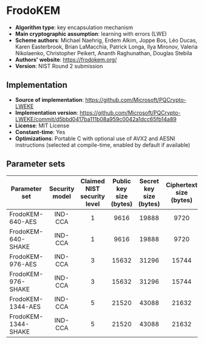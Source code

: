 FrodoKEM
========

- **Algorithm type**: key encapsulation mechanism
- **Main cryptographic assumption**: learning with errors (LWE)
- **Scheme authors**: Michael Naehrig, Erdem Alkim, Joppe Bos, Léo Ducas, Karen Easterbrook, Brian LaMacchia, Patrick Longa, Ilya Mironov, Valeria Nikolaenko, Christopher Peikert, Ananth Raghunathan, Douglas Stebila
- **Authors' website**: https://frodokem.org/
- **Version**: NIST Round 2 submission

Implementation
--------------

- **Source of implementation**: https://github.com/Microsoft/PQCrypto-LWEKE
- **Implementation version**: https://github.com/Microsoft/PQCrypto-LWEKE/commit/d5bbd0417ba111b08a959c0042a1dcc65fb14a89
- **License**: MIT License
- **Constant-time**: Yes
- **Optimizations**: Portable C with optional use of AVX2 and AESNI instructions (selected at compile-time, enabled by default if available)

Parameter sets
--------------

| Parameter set       | Security model | Claimed NIST security level | Public key size (bytes) | Secret key size (bytes) | Ciphertext size (bytes) | Shared secret size (bytes) |
|---------------------|:--------------:|:---------------------------:|:-----------------------:|:-----------------------:|:-----------------------:|:--------------------------:|
| FrodoKEM-640-AES    |     IND-CCA    |              1              |           9616          |          19888          |           9720          |             16             |
| FrodoKEM-640-SHAKE  |     IND-CCA    |              1              |           9616          |          19888          |           9720          |             16             |
| FrodoKEM-976-AES    |     IND-CCA    |              3              |          15632          |          31296          |          15744          |             24             |
| FrodoKEM-976-SHAKE  |     IND-CCA    |              3              |          15632          |          31296          |          15744          |             24             |
| FrodoKEM-1344-AES   |     IND-CCA    |              5              |          21520          |          43088          |          21632          |             32             |
| FrodoKEM-1344-SHAKE |     IND-CCA    |              5              |          21520          |          43088          |          21632          |             32             |
